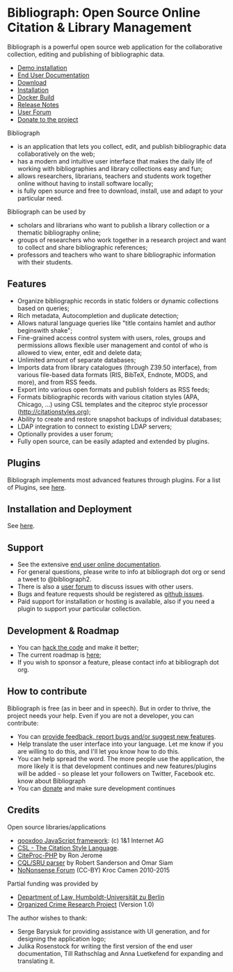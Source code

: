 Bibliograph: Open Source Online Citation & Library Management
=============================================================

Bibliograph is a powerful open source web application for the collaborative
collection, editing and publishing of bibliographic data.

- [Demo installation](http://demo.bibliograph.org)
- [End User Documentation](http://help.bibliograph.org)
- [Download](http://sourceforge.net/projects/bibliograph/files/latest/download)
- [Installation](install.md)
- [Docker Build](https://registry.hub.docker.com/u/cboulanger/bibliograph/)
- [Release Notes](release-notes.md)
- [User Forum](http://forum.bibliograph.org)
- [Donate to the project](http://sourceforge.net/p/bibliograph/donate)

Bibliograph

- is an application that lets you collect, edit, and publish bibliographic data 
  collaboratively on the web;
- has a modern and intuitive user interface that makes the daily life of working 
  with bibliographies and library collections easy and fun;
- allows researchers, librarians, teachers and students work together online 
  without having to install software locally;
- is fully open source and free to download, install, use and adapt to your 
  particular need.

Bibliograph can be used by

- scholars and librarians who want to publish a library collection or a 
  thematic bibliography online;
- groups of researchers who work together in a research project and want to 
  collect and share bibliographic references;
- professors and teachers who want to share bibliographic information with their
  students.

Features
--------
- Organize bibliographic records in static folders or dynamic collections based 
  on queries;
- Rich metadata, Autocompletion and duplicate detection;
- Allows natural language queries like "title contains hamlet and author 
  beginswith shake";
- Fine-grained access control system with users, roles, groups and permissions 
  allows flexible user management and contol of who is allowed to view, enter, 
  edit and delete data;
- Unlimited amount of separate databases;
- Imports data from library catalogues (through Z39.50 interface), from 
  various file-based data formats (RIS, BibTeX, Endnote, MODS, and more), and
  from RSS feeds.
- Export into various open formats and publish folders as RSS feeds;
- Formats bibliographic records with various citation styles (APA, Chicago, ...) 
  using CSL templates and the citeproc style processor (http://citationstyles.org);
- Ability to create and restore snapshot backups of individual databases;
- LDAP integration to connect to existing LDAP servers;
- Optionally provides a user forum;
- Fully open source, can be easily adapted and extended by plugins. 

Plugins
-------
Bibliograph implements most advanced features through plugins. For a list of
Plugins, see [here](plugins.md).

Installation and Deployment
---------------------------
See [here](install.md).

Support
-------
- See the extensive [end user online documentation](http://help.bibliograph.org).
- For general questions, please write to info at bibliograph dot org or send 
  a tweet to @bibliograph2.
- There is also a [user forum](http://forum.bibliograph.org) to discuss issues with other users.
- Bugs and feature requests should be registered as [github issues](https://github.com/cboulanger/bibliograph/issues).
- Paid support for installation or hosting is available, also if you need a plugin
  to support your particular collection.

Development & Roadmap
---------------------
- You can [hack the code](development.md) and make it better;
- The current roadmap is [here](roadmap.md);
- If you wish to sponsor a feature, please contact info at bibliograph dot org.

How to contribute
-----------------
Bibliograph is free (as in beer and in speech). But in order to thrive, the
project needs your help. Even if you are not a developer, you can contribute:
- You can [provide feedback, report bugs and/or suggest new features](https://github.com/cboulanger/bibliograph/issues).
- Help translate the user interface into your language. Let me know if you 
  are willing to do this, and I'll let you know how to do this.
- You can help spread the word. The more people use the application, the more
  likely it is that development continues and new features/plugins will be 
  added - so please let your followers on Twitter, Facebook etc. know about
  Bibliograph
- You can [donate](http://sourceforge.net/p/bibliograph/donate) and make sure 
  development continues

Credits
--------
Open source libraries/applications
- [qooxdoo JavaScript framework](http://www.qooxdoo.org): (c) 1&1 Internet AG 
- [CSL - The Citation Style Language](http://www.citationstyles.org).
- [CiteProc-PHP](https://bitbucket.org/rjerome/citeproc-php/) by Ron Jerome
- [CQL/SRU parser](https://github.com/simar0at/sru-cql-parser) by Robert Sanderson and Omar Siam
- [NoNonsense Forum](http://camendesign.com/nononsense_forum) (CC-BY) Kroc Camen 2010-2015 

Partial funding was provided by
- [Department of Law, Humboldt-Universität zu Berlin](http://www.rewi.hu-berlin.de)
- [Organized Crime Research Project](http://www.organized-crime.de/) (Version 1.0)

The author wishes to thank:
- Serge Barysiuk for providing assistance with UI generation, and for designing
  the application logo;
- Julika Rosenstock for writing the first version of the end user documentation, Till Rathschlag
  and Anna Luetkefend for expanding and translating it. 
